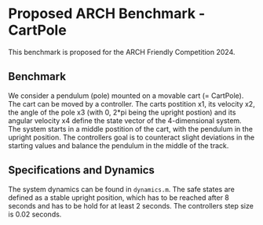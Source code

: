 # Proposed ARCH Benchmark - CartPole

This benchmark is proposed for the ARCH Friendly Competition 2024.

## Benchmark

We consider a pendulum (pole) mounted on a movable cart (= CartPole). The cart can be moved by a controller. The carts postition x1, its velocity x2, the angle of the pole x3 (with 0, 2*pi being the upright postion) and its angular velocity x4 define the state vector of the 4-dimensional system. The system starts in a middle postition of the cart, with the pendulum in the upright position. The controllers goal is to counteract slight deviations in the starting values and balance the pendulum in the middle of the track.

## Specifications and Dynamics

The system dynamics can be found in ```dynamics.m```. The safe states are defined as a stable upright position, which has to be reached after 8 seconds and has to be hold for at least 2 seconds. The controllers step size is 0.02 seconds.

